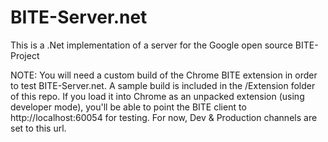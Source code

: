BITE-Server.net
===============

This is a .Net implementation of a server for the Google open source BITE-Project

NOTE: You will need a custom build of the Chrome BITE extension in order to test BITE-Server.net.  A sample build is included in the /Extension folder of this repo.  If you load it into Chrome as an unpacked extension (using developer mode), you'll be able to point the BITE client to http://localhost:60054 for testing.  For now, Dev & Production channels are set to this url.